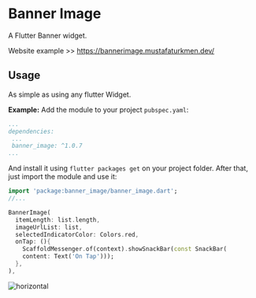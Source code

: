 # Banner Image

A Flutter Banner widget.

Website example >> https://bannerimage.mustafaturkmen.dev/

## Usage

As simple as using any flutter Widget.

**Example:**
Add the module to your project ``pubspec.yaml``:
```yaml
...
dependencies:
 ...
 banner_image: ^1.0.7
...
```
And install it using ``flutter packages get`` on your project folder. After that, just import the module and use it:

```dart
import 'package:banner_image/banner_image.dart';
//...

BannerImage(
  itemLength: list.length,
  imageUrlList: list,
  selectedIndicatorColor: Colors.red,
  onTap: (){
    ScaffoldMessenger.of(context).showSnackBar(const SnackBar(
    content: Text('On Tap')));
  },
),
```

![horizontal](https://user-images.githubusercontent.com/49743631/164677743-b4559be7-08af-4fa4-95bc-de8405bd161f.gif)

